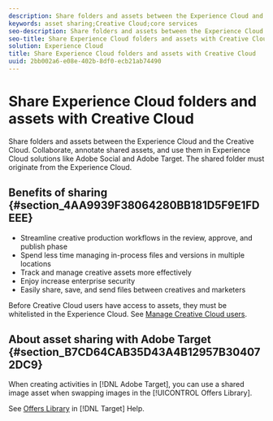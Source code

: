 ```yaml
---
description: Share folders and assets between the Experience Cloud and the Creative Cloud. Collaborate, annotate shared assets, and use them in Experience Cloud solutions like Adobe Social and Adobe Target. The shared folder must originate from the Experience Cloud.
keywords: asset sharing;Creative Cloud;core services
seo-description: Share folders and assets between the Experience Cloud and the Creative Cloud. Collaborate, annotate shared assets, and use them in Experience Cloud solutions like Adobe Social and Adobe Target. The shared folder must originate from the Experience Cloud.
seo-title: Share Experience Cloud folders and assets with Creative Cloud
solution: Experience Cloud
title: Share Experience Cloud folders and assets with Creative Cloud
uuid: 2bb002a6-e08e-402b-8df0-ecb21ab74490
---
```


# Share Experience Cloud folders and assets with Creative Cloud

Share folders and assets between the Experience Cloud and the Creative Cloud. Collaborate, annotate shared assets, and use them in Experience Cloud solutions like Adobe Social and Adobe Target. The shared folder must originate from the Experience Cloud.

## Benefits of sharing {#section_4AA9939F38064280BB181D5F9E1FDEEE}

* Streamline creative production workflows in the review, approve, and publish phase
* Spend less time managing in-process files and versions in multiple locations
* Track and manage creative assets more effectively
* Enjoy increase enterprise security
* Easily share, save, and send files between creatives and marketers

Before Creative Cloud users have access to assets, they must be whitelisted in the Experience Cloud. See [Manage Creative Cloud users](../experience-cloud-assets/t-admin-add-cc-user.md#task_F36D4F1D49B44F09A54F7371810D2752). 

## About asset sharing with Adobe Target {#section_B7CD64CAB35D43A4B12957B304072DC9}

When creating activities in [!DNL Adobe Target], you can use a shared image asset when swapping images in the [!UICONTROL Offers Library]. 

See [Offers Library](https://docs.adobe.com/help/en/target/using/experiences/offers/manage-content.html) in [!DNL Target] Help. 

